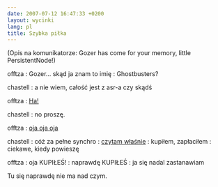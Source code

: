 ```yaml
---
date: 2007-07-12 16:47:33 +0200
layout: wycinki
lang: pl
title: Szybka piłka
---
```


(Opis na komunikatorze: Gozer has come for your memory, little PersistentNode!)

offtza
: Gozer… skąd ja znam to imię
: Ghostbusters?

chastell
: a nie wiem, całość jest z asr-a czy skądś

offtza
: [Ha!](http://en.wikipedia.org/wiki/Ghostbusters_(franchise)#Gozer 'Gozer')

chastell
: no proszę.

offtza
: [oja oja oja](http://allegro.pl/item210914060.html 'say Cleese')

chastell
: cóż za pełne synchro
: [czytam właśnie](http://groups.google.com/group/alt.sysadmin.recovery/msg/ba3eec13a15e0d22 'say asr')
: kupiłem, zapłaciłem
: ciekawe, kiedy powieszę

offtza
: oja KUPIŁEŚ!
: naprawdę KUPIŁEŚ
: ja się nadal zastanawiam

Tu się naprawdę nie ma nad czym.
